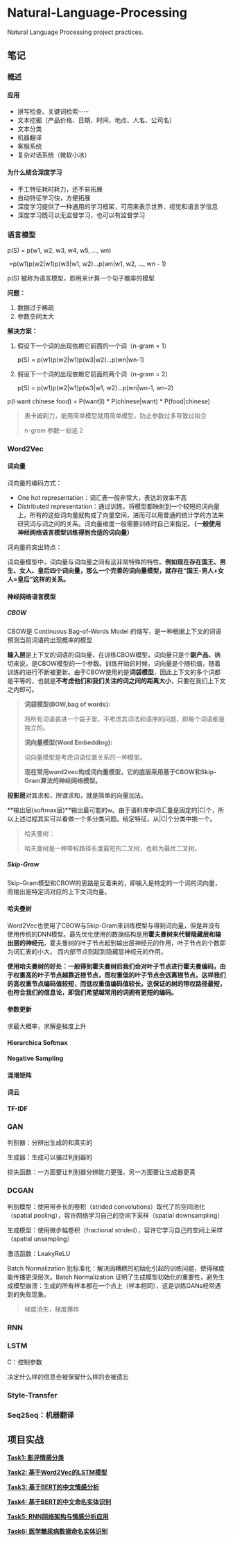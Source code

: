 # Natural-Language-Processing
Natural Language Processing project practices.

## 笔记

### 概述

#### 应用

- 拼写检查、关键词检索······
- 文本挖掘（产品价格、日期、时间、地点、人名、公司名）
- 文本分类
- 机器翻译
- 客服系统
- 复杂对话系统（微软小冰）

#### 为什么结合深度学习

- 手工特征耗时耗力，还不易拓展
- 自动特征学习快，方便拓展
- 深度学习提供了一种通用的学习框架，可用来表示世界、视觉和语言学信息
- 深度学习既可以无监督学习，也可以有监督学习

### 语言模型

p(S) = p(w1, w2, w3, w4, w5, ..., wn)

​		=p(w1)p(w2|w1)p(w3|w1, w2)...p(wn|w1, w2, ..., wn - 1)

p(S) 被称为语言模型，即用来计算一个句子概率的模型

**问题：**

1. 数据过于稀疏
2. 参数空间太大

**解决方案：**

1. 假设下一个词的出现依赖它前面的一个词（n-gram = 1）

   p(S) = p(w1)p(w2|w1)p(w3|w2)...p(wn|wn-1)

2. 假设下一个词的出现依赖它前面的两个词（n-gram = 2）

   p(S) = p(w1)p(w2|w1)p(w3|w1, w2)...p(wn|wn-1, wn-2)

p(I want chinese food) = P(want|I) * P(chinese|want) * P(food|chinese)

> 奥卡姆剃刀，能用简单模型就用简单模型，防止参数过多导致过拟合
>
> n-gram 参数一般选 2

### Word2Vec

#### 词向量

词向量的编码方式：

- One hot representation：词汇表一般非常大，表达的效率不高
- Distributed representation：通过训练，将模型都映射到一个较短的词向量上。所有的这些词向量就构成了向量空间，进而可以用普通的统计学的方法来研究词与词之间的关系。词向量维度一般需要训练时自己来指定。**（一般使用神经网络语言模型训练得到合适的词向量）**

词向量的突出特点：

词向量模型中，词向量与词向量之间有这非常特殊的特性。**例如现在存在国王、男生、女人、皇后四个词向量，那么一个完善的词向量模型，就存在“国王-男人+女人=皇后”这样的关系。**

#### 神经网络语言模型

##### CBOW

CBOW是 Continuous Bag-of-Words Model 的缩写，是一种根据上下文的词语预测当前词语的出现概率的模型

**输入层**是上下文的词语的词向量，在训练CBOW模型，词向量只是个**副产品**，确切来说，是CBOW模型的一个参数。训练开始的时候，词向量是个随机值，随着训练的进行不断被更新。由于CBOW使用的是**词袋模型**，因此上下文的多个词都是平等的，也就是**不考虑他们和我们关注的词之间的距离大小**，只要在我们上下文之内即可。

> **词袋模型(BOW,bag of words):**
>
> 将所有词语装进一个袋子里，不考虑其词法和语序的问题，即每个词语都是独立的。
>
> **词向量模型(Word Embedding):**
>
> 词向量模型是考虑词语位置关系的一种模型。
>
> **现在常用word2vec构成词向量模型，它的底层采用基于CBOW和Skip-Gram算法的神经网络模型。**

**投影层**对其求和，所谓求和，就是简单的向量加法。

**输出层(softmax层)**输出最可能的w。由于语料库中词汇量是固定的|C|个，所以上述过程其实可以看做一个多分类问题。给定特征，从|C|个分类中挑一个。

> 哈夫曼树：
>
> 哈夫曼树是一种带权路径长度最短的二叉树，也称为最优二叉树。

##### Skip-Graw

Skip-Gram模型和CBOW的思路是反着来的，即输入是特定的一个词的词向量，而输出是特定词对应的上下文词向量。

#### 哈夫曼树

Word2Vec也使用了CBOW与Skip-Gram来训练模型与得到词向量，但是并没有使用传统的DNN模型。最先优化使用的数据结构是用**霍夫曼树来代替隐藏层和输出层的神经元**，霍夫曼树的叶子节点起到输出层神经元的作用，叶子节点的个数即为词汇表的小大。 而内部节点则起到隐藏层神经元的作用。

**使用哈夫曼树的好处：**一般得到霍夫曼树后我们会对叶子节点进行霍夫曼编码，由于权重高的叶子节点越靠近根节点，而权重低的叶子节点会远离根节点，这样我们的高权重节点编码值较短，而低权重值编码值较长。这保证的树的带权路径最短，也符合我们的信息论，即我们希望**越常用的词拥有更短的编码。**

#### 参数更新

求最大概率，求解是梯度上升

#### Hierarchica Softmax

#### Negative Sampling

#### 混淆矩阵

#### 词云

#### TF-IDF

### GAN

判别器：分辨出生成的和真实的

生成器：生成可以骗过判别器的

损失函数：一方面要让判别器分辨能力更强，另一方面要让生成器更真

### DCGAN

判别模型：使用带步长的卷积（strided convolutions）取代了的空间池化（spatial pooling），容许网络学习自己的空间下采样（spatial downsampling）

生成模型：使用微步幅卷积（fractional strided），容许它学习自己的空间上采样（spatial unsampling）

激活函数：LeakyReLU

Batch Normalization 批标准化：解决因糟糕的初始化引起的训练问题，使得梯度能传播更深层次。Batch Normalization 证明了生成模型初始化的重要性，避免生成模型崩溃：生成的所有样本都在一个点上（样本相同），这是训练GANs经常遇到的失败现象。

> 梯度消失，梯度爆炸

### RNN

### LSTM

C：控制参数

决定什么样的信息会被保留什么样的会被遗忘

### Style-Transfer

### Seq2Seq：机器翻译

## 项目实战

**[Task1: 影评情感分类]()**

**[Task2: 基于Word2Vec的LSTM模型]()**

**[Task3: 基于BERT的中文情感分析]()**

**[Task4: 基于BERT的中文命名实体识别]()**

**[Task5: RNN网络架构与情感分析应用]()**

**[Task6: 医学糖尿病数据命名实体识别]()**